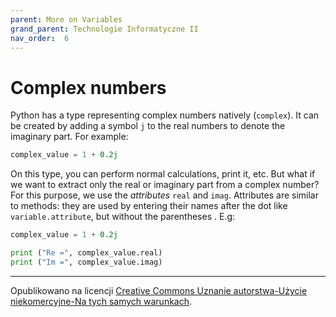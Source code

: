 ```yaml
---
parent: More on Variables
grand_parent: Technologie Informatyczne II
nav_order:  6
---
```


# Complex numbers

Python has a type representing complex numbers natively (`complex`). It can be created by adding a symbol `j` to the real numbers to denote the imaginary part. For example:

```python
complex_value = 1 + 0.2j
```

On this type, you can perform normal calculations, print it, etc. But what if we want to extract only the real or imaginary part from a complex number? For this purpose, we use the *attributes* `real` and `imag`. Attributes are similar to methods: they are used by entering their names after the dot like `variable.attribute`, but without the parentheses . E.g:

```python
complex_value = 1 + 0.2j 

print ("Re =", complex_value.real) 
print ("Im =", complex_value.imag)
```

<hr/>

Opublikowano na licencji [Creative Commons Uznanie autorstwa-Użycie niekomercyjne-Na tych samych warunkach](https://creativecommons.org/licenses/by-nc-sa/4.0/deed.pl).
